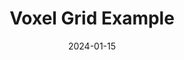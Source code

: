 ---
title: "Voxel Grid Example"
collection: gallery
permalink: /gallery/voxel-grid
image: 
  path: /Users/hariharansureshkumar/hxriharan.github.io/_gallery/voxel_grid_example.png
  caption: "Voxel grid visualization example"
date: 2024-01-15
--- 